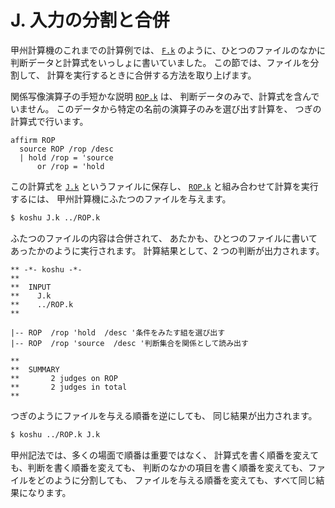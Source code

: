# J. 入力の分割と合併

甲州計算機のこれまでの計算例では、
[`F.k`][F.k] のように、ひとつのファイルのなかに
判断データと計算式をいっしょに書いていました。
この節では、ファイルを分割して、
計算を実行するときに合併する方法を取り上げます。

関係写像演算子の手短かな説明 [`ROP.k`][ROP.k] は、
判断データのみで、計算式を含んでいません。
このデータから特定の名前の演算子のみを選び出す計算を、
つぎの計算式で行います。

``` text
affirm ROP
  source ROP /rop /desc
  | hold /rop = 'source
      or /rop = 'hold
```

この計算式を [`J.k`][J.k] というファイルに保存し、
[`ROP.k`][ROP.k] と組み合わせて計算を実行するには、
甲州計算機にふたつのファイルを与えます。

``` sh
$ koshu J.k ../ROP.k
```

ふたつのファイルの内容は合併されて、
あたかも、ひとつのファイルに書いてあったかのように実行されます。
計算結果として、2 つの判断が出力されます。

``` text
** -*- koshu -*-
**  
**  INPUT
**    J.k
**    ../ROP.k
**    

|-- ROP  /rop 'hold  /desc '条件をみたす組を選び出す
|-- ROP  /rop 'source  /desc '判断集合を関係として読み出す

**  
**  SUMMARY
**       2 judges on ROP
**       2 judges in total
**
```

つぎのようにファイルを与える順番を逆にしても、
同じ結果が出力されます。

``` sh
$ koshu ../ROP.k J.k
```

甲州記法では、多くの場面で順番は重要ではなく、
計算式を書く順番を変えても、判断を書く順番を変えても、
判断のなかの項目を書く順番を変えても、ファイルをどのように分割しても、
ファイルを与える順番を変えても、すべて同じ結果になります。



[F.k]: https://github.com/seinokatsuhiro/abc-book-of-koshucode/blob/master/draft/F/F.k
[J.k]: https://github.com/seinokatsuhiro/abc-book-of-koshucode/blob/master/draft/J/J.k
[ROP.k]: https://github.com/seinokatsuhiro/abc-book-of-koshucode/blob/master/draft/ROP.k

